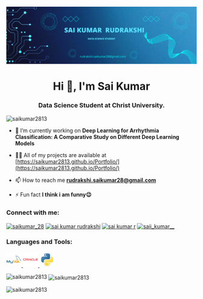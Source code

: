![logo](https://github.com/SaiKumar2813/SaiKumar2813/blob/main/Blue%20Modern%20Technology%20LinkedIn%20Banner.png)
<h1 align="center">Hi 👋, I'm Sai Kumar</h1>
<h3 align="center">Data Science Student at Christ University.</h3>

<p align="left"> <img src="https://komarev.com/ghpvc/?username=saikumar2813&label=Profile%20views&color=0e75b6&style=flat" alt="saikumar2813" /> </p>

- 🔭 I’m currently working on **Deep Learning for Arrhythmia Classification: A Comparative Study on Different Deep Learning Models**

- 👨‍💻 All of my projects are available at [https://saikumar2813.github.io/Portfolio/](https://saikumar2813.github.io/Portfolio/)

- 📫 How to reach me **rudrakshi.saikumar28@gmail.com**

- ⚡ Fun fact **I think i am funny😉**

<h3 align="left">Connect with me:</h3>
<p align="left">
<a href="https://twitter.com/saikumar_28" target="blank"><img align="center" src="https://raw.githubusercontent.com/rahuldkjain/github-profile-readme-generator/master/src/images/icons/Social/twitter.svg" alt="saikumar_28" height="30" width="40" /></a>
<a href="https://kaggle.com/sai kumar rudrakshi" target="blank"><img align="center" src="https://raw.githubusercontent.com/rahuldkjain/github-profile-readme-generator/master/src/images/icons/Social/kaggle.svg" alt="sai kumar rudrakshi" height="30" width="40" /></a>
<a href="https://fb.com/sai kumar r" target="blank"><img align="center" src="https://raw.githubusercontent.com/rahuldkjain/github-profile-readme-generator/master/src/images/icons/Social/facebook.svg" alt="sai kumar r" height="30" width="40" /></a>
<a href="https://instagram.com/saii_kumar__" target="blank"><img align="center" src="https://raw.githubusercontent.com/rahuldkjain/github-profile-readme-generator/master/src/images/icons/Social/instagram.svg" alt="saii_kumar__" height="30" width="40" /></a>
</p>

<h3 align="left">Languages and Tools:</h3>
<p align="left"> <a href="https://www.mysql.com/" target="_blank" rel="noreferrer"> <img src="https://raw.githubusercontent.com/devicons/devicon/master/icons/mysql/mysql-original-wordmark.svg" alt="mysql" width="40" height="40"/> </a> <a href="https://www.oracle.com/" target="_blank" rel="noreferrer"> <img src="https://raw.githubusercontent.com/devicons/devicon/master/icons/oracle/oracle-original.svg" alt="oracle" width="40" height="40"/> </a> <a href="https://www.python.org" target="_blank" rel="noreferrer"> <img src="https://raw.githubusercontent.com/devicons/devicon/master/icons/python/python-original.svg" alt="python" width="40" height="40"/> </a> </p>

<p><img align="left" src="https://github-readme-stats.vercel.app/api/top-langs?username=saikumar2813&show_icons=true&locale=en&layout=compact" alt="saikumar2813" /></p>

<p>&nbsp;<img align="center" src="https://github-readme-stats.vercel.app/api?username=saikumar2813&show_icons=true&locale=en" alt="saikumar2813" /></p>

<p><img align="center" src="https://github-readme-streak-stats.herokuapp.com/?user=saikumar2813&" alt="saikumar2813" /></p>
